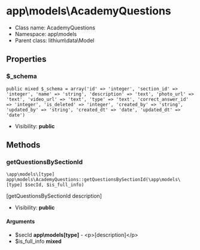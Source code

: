 app\models\AcademyQuestions
===============






* Class name: AcademyQuestions
* Namespace: app\models
* Parent class: lithium\data\Model





Properties
----------


### $_schema

    public mixed $_schema = array('id' => 'integer', 'section_id' => 'integer', 'name' => 'string', 'description' => 'text', 'photo_url' => 'text', 'video_url' => 'text', 'type' => 'text', 'correct_answer_id' => 'integer', 'is_deleted' => 'integer', 'created_by' => 'string', 'updated_by' => 'string', 'created_dt' => 'date', 'updated_dt' => 'date')





* Visibility: **public**


Methods
-------


### getQuestionsBySectionId

    \app\models\[type] app\models\AcademyQuestions::getQuestionsBySectionId(\app\models\[type] $secId, $is_full_info)

[getQuestionsBySectionId description]



* Visibility: **public**


#### Arguments
* $secId **app\models\[type]** - &lt;p&gt;[description]&lt;/p&gt;
* $is_full_info **mixed**



